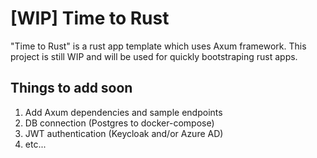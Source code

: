 # [WIP] Time to Rust

"Time to Rust" is a rust app template which uses Axum framework.
This project is still WIP and will be used for quickly bootstraping rust apps.

## Things to add soon

1. Add Axum dependencies and sample endpoints
1. DB connection (Postgres to docker-compose)
2. JWT authentication (Keycloak and/or Azure AD)
3. etc...
